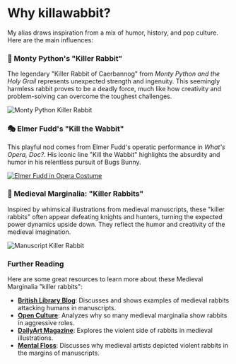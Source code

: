 # Why killawabbit?

My alias draws inspiration from a mix of humor, history, and pop culture. Here are the main influences:

### 🐇 Monty Python's "Killer Rabbit"
The legendary "Killer Rabbit of Caerbannog" from *Monty Python and the Holy Grail* represents unexpected strength and ingenuity. This seemingly harmless rabbit proves to be a deadly force, much like how creativity and problem-solving can overcome the toughest challenges.

![Monty Python Killer Rabbit](https://tse4.mm.bing.net/th?id=OIP.D5rv8xe0HKpUBVJlDusGuAHaF7&pid=Api)

### 🎭 Elmer Fudd's "Kill the Wabbit"
This playful nod comes from Elmer Fudd's operatic performance in *What's Opera, Doc?*. His iconic line "Kill the Wabbit" highlights the absurdity and humor in his relentless pursuit of Bugs Bunny.

[![Elmer Fudd in Opera Costume](https://tse3.mm.bing.net/th?id=OIP.OLlAjmrmarPi-S17bUysYwHaEK&pid=Api)](https://www.youtube.com/watch?v=KZTE9MDoaLs)

### 📜 Medieval Marginalia: "Killer Rabbits"
Inspired by whimsical illustrations from medieval manuscripts, these "killer rabbits" often appear defeating knights and hunters, turning the expected power dynamics upside down. They reflect the humor and creativity of the medieval imagination.

![Manuscript Killer Rabbit](https://images2.minutemediacdn.com/image/upload/c_crop,x_0,y_794,w_800,h_533/c_fill,w_1080,ar_3:2,f_auto,q_auto,g_auto/images%2FvoltaxMediaLibrary%2Fmmsport%2Fmentalfloss%2F01g002cwpwpr7eym5yrv.jpg)

### Further Reading
Here are some great resources to learn more about these Medieval Marginalia "killer rabbits":

- **[British Library Blog](https://blogs.bl.uk/digitisedmanuscripts/2021/06/killer-rabbits.html)**: Discusses and shows examples of medieval rabbits attacking humans in manuscripts.
- **[Open Culture](https://www.openculture.com/2019/03/killer-rabbits-in-medieval-manuscripts-why-so-many-drawings-in-the-margins-depict-bunnies-going-bad.html)**: Analyzes why so many medieval marginalia show rabbits in aggressive roles.
- **[DailyArt Magazine](https://www.dailyartmagazine.com/killer-rabbits-in-medieval-manuscripts/)**: Explores the violent side of rabbits in medieval illustrations.
- **[Mental Floss](https://www.mentalfloss.com/posts/medieval-killer-rabbits)**: Discusses why medieval artists depicted violent rabbits in the margins of manuscripts.
